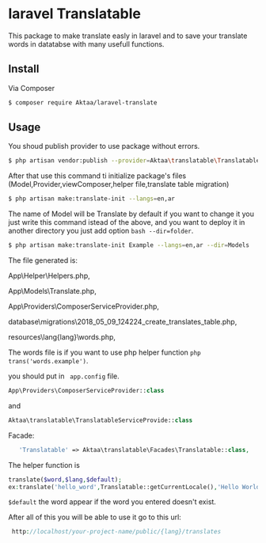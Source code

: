 # laravel Translatable
This package to make translate easly in laravel and to save your translate words in datatabse with many usefull functions.

## Install

Via Composer

``` bash
$ composer require Aktaa/laravel-translate
```

## Usage

You shoud publish provider to use package without errors.
``` bash
$ php artisan vendor:publish --provider=Aktaa\translatable\TranslatableServiceProvider
```
After that use this command ti initialize package's files (Model,Provider,viewComposer,helper file,translate table migration)

``` bash
$ php artisan make:translate-init --langs=en,ar
```
The name of Model will be Translate by default if you want to change it you just write this command istead of the above,
and you want to deploy it in another directory you just add option ``` bash --dir=folder ```.

``` bash
$ php artisan make:translate-init Example --langs=en,ar --dir=Models
```

The file generated is:

App\Helper\Helpers.php,

App\Models\Translate.php,

App\Providers\ComposerServiceProvider.php,

database\migrations\2018_05_09_124224_create_translates_table.php,

resources\lang\{lang}\words.php,

The words file is if you want to use php helper function ```php trans('words.example')```.

you should put in ` app.config` file.
```php
App\Providers\ComposerServiceProvider::class
```
and 
```php
Aktaa\translatable\TranslatableServiceProvide::class  
```
Facade:
```php
   'Translatable' => Aktaa\translatable\Facades\Translatable::class,
   ```
 The helper function is
``` php
translate($word,$lang,$default);
ex:translate('hello_word',Translatable::getCurrentLocale(),'Hello World!);
```

`$default` the word appear if the word you entered doesn't exist.

After all of this you will be able to use it
go to this url:
``` php
 http://localhost/your-project-name/public/{lang}/translates
 ```
